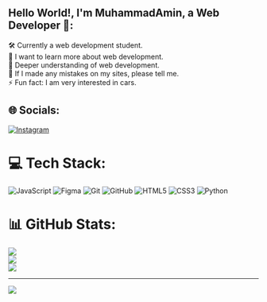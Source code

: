 ## Hello World!, I'm MuhammadAmin, a Web Developer 👋:
🛠 Currently a web development student.<br>🤝 I want to learn more about web development.<br>🌱 Deeper understanding of web development.<br>💬 If I made any mistakes on my sites, please tell me.<br>⚡ Fun fact: I am very interested in cars.


## 🌐 Socials:
[![Instagram](https://img.shields.io/badge/Instagram-%23E4405F.svg?logo=Instagram&logoColor=white)](https://www.instagram.com/_mrzaevv?utm_source=qr&igsh=MWx1amF4Z3oydnU2dw==) 

# 💻 Tech Stack:
![JavaScript](https://img.shields.io/badge/javascript-%23323330.svg?style=for-the-badge&logo=javascript&logoColor=%23F7DF1E) ![Figma](https://img.shields.io/badge/figma-%23F24E1E.svg?style=for-the-badge&logo=figma&logoColor=white) ![Git](https://img.shields.io/badge/git-%23F05033.svg?style=for-the-badge&logo=git&logoColor=white) ![GitHub](https://img.shields.io/badge/github-%23121011.svg?style=for-the-badge&logo=github&logoColor=white) ![HTML5](https://img.shields.io/badge/html5-%23E34F26.svg?style=for-the-badge&logo=html5&logoColor=white) ![CSS3](https://img.shields.io/badge/css3-%231572B6.svg?style=for-the-badge&logo=css3&logoColor=white) ![Python](https://img.shields.io/badge/python-3670A0?style=for-the-badge&logo=python&logoColor=ffdd54)
# 📊 GitHub Stats:
![](https://github-readme-stats.vercel.app/api?username=MirzaevMuhammadAmin&theme=dark&hide_border=false&include_all_commits=false&count_private=false)<br/>
![](https://github-readme-streak-stats.herokuapp.com/?user=MirzaevMuhammadAmin&theme=dark&hide_border=false)<br/>
![](https://github-readme-stats.vercel.app/api/top-langs/?username=MirzaevMuhammadAmin&theme=dark&hide_border=false&include_all_commits=false&count_private=false&layout=compact)

---
[![](https://visitcount.itsvg.in/api?id=MirzaevMuhammadAmin&icon=0&color=0)](https://visitcount.itsvg.in)

<!-- Proudly created with GPRM ( https://gprm.itsvg.in ) -->

